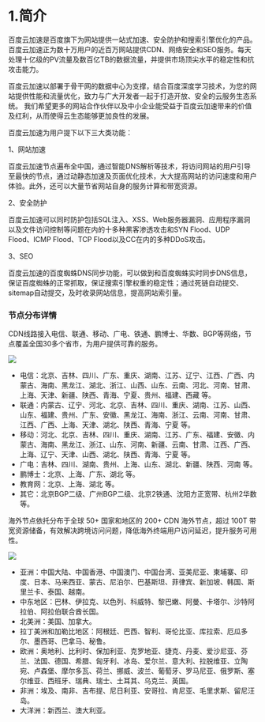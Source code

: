 # 1.简介

百度云加速是百度旗下为网站提供一站式加速、安全防护和搜索引擎优化的产品。百度云加速正为数十万用户的近百万网站提供CDN、网络安全和SEO服务。每天处理十亿级的PV流量及数百亿TB的数据流量，并提供市场顶尖水平的稳定性和抗攻击能力。

百度云加速以部署于骨干网的数据中心为支撑，结合百度深度学习技术，为您的网站提供性能和流量优化，致力与广大开发者一起于打造开放、安全的云服务生态系统。 我们希望更多的网站合作伙伴以及中小企业能受益于百度云加速带来的价值及红利，从而使得云生态能够更加良性的发展。

百度云加速为用户提下以下三大类功能：

1、网站加速

百度云加速节点遍布全中国，通过智能DNS解析等技术，将访问网站的用户引导至最快的节点，通过动静态加速及页面优化技术，大大提高网站的访问速度和用户体验。此外，还可以大量节省网站自身的服务计算和带宽资源。

2、安全防护

百度云加速可以同时防护包括SQL注入、XSS、Web服务器漏洞、应用程序漏洞以及文件访问控制等问题在内的十多种黑客渗透攻击和SYN Flood、UDP Flood、ICMP Flood、TCP Flood以及CC在内的多种DDoS攻击。

3、SEO

百度云加速的百度蜘蛛DNS同步功能，可以做到和百度蜘蛛实时同步DNS信息，保证百度蜘蛛的正常抓取，保证搜索引擎权重的稳定性；通过死链自动提交、sitemap自动提交，及时收录网站信息，提高网站索引量。

### **节点分布详情**

CDN线路接入电信、联通、移动、广电、铁通、鹏博士、华数、BGP等网络，节点覆盖全国30多个省市，为用户提供可靠的服务。

![](https://doc.bce.baidu.com/bce-documentation/CDN/CDN_pd_point.PNG)

* 电信：北京、吉林、四川、广东、重庆、湖南、江苏、辽宁、江西、广西、内蒙古、海南、黑龙江、湖北、浙江、山西、山东、云南、河北、河南、甘肃、上海、天津、新疆、陕西、青海、宁夏、贵州、福建、西藏 等。
* 联通：内蒙古、辽宁、河北、北京、吉林、四川、重庆、湖南、江苏、山西、山东、福建、贵州、广东、安徽、黑龙江、海南、浙江、云南、河南、甘肃、江西、广西、上海、天津、湖北、陕西、青海、宁夏 等。
* 移动：河北、北京、吉林、四川、重庆、湖南、江苏、广东、福建、安徽、内蒙古、海南、黑龙江、浙江、山东、河南、新疆、云南、甘肃、江西、广西、上海、辽宁、天津、山西、湖北、陕西、青海、宁夏 等。
* 广电：吉林、四川、湖南、贵州、上海、山东、湖北、新疆、陕西、河南 等。
* 鹏博士：北京、上海、广东、湖北 等。
* 教育网：北京、上海、湖北 等。
* 其它：北京BGP二级、广州BGP二级、北京2铁通、沈阳方正宽带、杭州2华数 等。



海外节点依托分布于全球 50+ 国家和地区的 200+ CDN 海外节点，超过 100T 带宽资源储备，有效解决跨境访问问题，降低海外终端用户访问延迟，提升服务可用性。

![](https://doc.bce.baidu.com/bce-documentation/CDN-ABROAD/CDN-ABROAD_point_new.png)

* 亚洲：中国大陆、中国香港、中国澳门、中国台湾、亚美尼亚、柬埔寨、印度、日本、马来西亚、蒙古、尼泊尔、巴基斯坦、菲律宾、新加坡、韩国、斯里兰卡、泰国、越南。
* 中东地区：巴林、伊拉克、以色列、科威特、黎巴嫩、阿曼、卡塔尔、沙特阿拉伯、阿拉伯联合酋长国。
* 北美洲：美国、加拿大。
* 拉丁美洲和加勒比地区：阿根廷、巴西、智利、哥伦比亚、库拉索、厄瓜多尔、墨西哥、巴拿马、秘鲁。
* 欧洲：奥地利、比利时、保加利亚、克罗地亚、捷克、丹麦、爱沙尼亚、芬兰、法国、德国、希腊、匈牙利、冰岛、爱尔兰、意大利、拉脱维亚、立陶宛、卢森堡、摩尔多瓦、荷兰、挪威、波兰、葡萄牙、罗马尼亚、俄罗斯、塞尔维亚、西班牙、瑞典、瑞士、土耳其、乌克兰、英国。
* 非洲：埃及、南非、吉布提、尼日利亚、安哥拉、肯尼亚、毛里求斯、留尼汪岛。
* 大洋洲：新西兰、澳大利亚。

